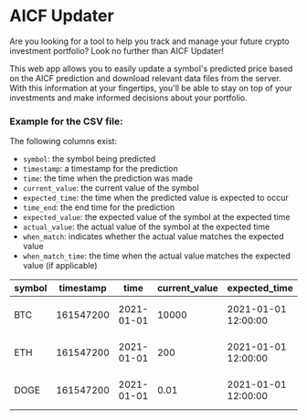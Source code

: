 # AICF Updater

Are you looking for a tool to help you track and manage your future crypto investment portfolio? Look no further than AICF Updater!

This web app allows you to easily update a symbol's predicted price based on the AICF prediction and download relevant data files from the server. With this information at your fingertips, you'll be able to stay on top of your investments and make informed decisions about your portfolio.

### Example for the CSV file:
The following columns exist:
- `symbol`: the symbol being predicted
- `timestamp`: a timestamp for the prediction
- `time`: the time when the prediction was made
- `current_value`: the current value of the symbol
- `expected_time`: the time when the predicted value is expected to occur
- `time_end`: the end time for the prediction
- `expected_value`: the expected value of the symbol at the expected time
- `actual_value`: the actual value of the symbol at the expected time
- `when_match`: indicates whether the actual value matches the expected value
- `when_match_time`: the time when the actual value matches the expected value (if applicable)


| symbol | timestamp | time         | current_value | expected_time          | time_end         | expected_value | actual_value | when_match | when_match_time |
|--------|-----------|--------------|---------------|------------------------|------------------|----------------|---------------|------------|-----------------|
| BTC    | 161547200 | 2021-01-01   | 10000         | 2021-01-01 12:00:00   | 2021-01-01 12:00 | 10500         | 10500        | True       | 2021-01-01 12:00 |
| ETH    | 161547200 | 2021-01-01   | 200           | 2021-01-01 12:00:00   | 2021-01-01 12:00 | 250           | 240          | False      |                  |
| DOGE   | 161547200 | 2021-01-01   | 0.01          | 2021-01-01 12:00:00   | 2021-01-01 12:00 | 0.012         | 0.011        | False      |                  |
